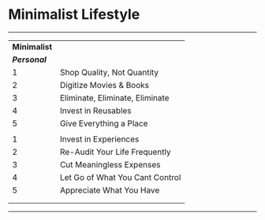 # Minimalist Lifestyle

* * *

|     |     |
| --- | --- |
| **Minimalist** |     |
| **_Personal_** |     |
| 1   | Shop Quality, Not Quantity |
| 2   | Digitize Movies & Books |
| 3   | Eliminate, Eliminate, Eliminate |
| 4   | Invest in Reusables |
| 5   | Give Everything a Place |
|     |     |
| 1   | Invest in Experiences |
| 2   | Re-Audit Your Life Frequently |
| 3   | Cut Meaningless Expenses |
| 4   | Let Go of What You Cant Control |
| 5   | Appreciate What You Have |
|     |     |
|     |     |

* * *
